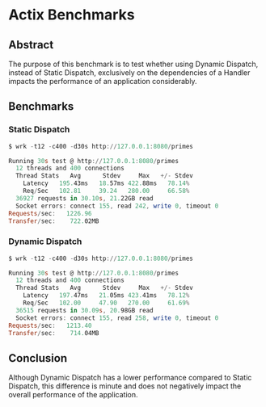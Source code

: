 # Actix Benchmarks

## Abstract

The purpose of this benchmark is to test whether using Dynamic Dispatch, instead of Static Dispatch, exclusively on the dependencies of a Handler impacts the performance of an application considerably.

## Benchmarks

### Static Dispatch

```powershell
$ wrk -t12 -c400 -d30s http://127.0.0.1:8080/primes

Running 30s test @ http://127.0.0.1:8080/primes
  12 threads and 400 connections
  Thread Stats   Avg      Stdev     Max   +/- Stdev
    Latency   195.43ms   18.57ms 422.88ms   78.14%
    Req/Sec   102.81     39.24   280.00     66.58%
  36927 requests in 30.10s, 21.22GB read
  Socket errors: connect 155, read 242, write 0, timeout 0
Requests/sec:   1226.96
Transfer/sec:    722.02MB
```

### Dynamic Dispatch

```powershell
$ wrk -t12 -c400 -d30s http://127.0.0.1:8080/primes

Running 30s test @ http://127.0.0.1:8080/primes
  12 threads and 400 connections
  Thread Stats   Avg      Stdev     Max   +/- Stdev
    Latency   197.47ms   21.05ms 423.41ms   78.12%
    Req/Sec   102.00     47.90   270.00     61.69%
  36515 requests in 30.09s, 20.98GB read
  Socket errors: connect 155, read 258, write 0, timeout 0
Requests/sec:   1213.40
Transfer/sec:    714.04MB
```

## Conclusion

Although Dynamic Dispatch has a lower performance compared to Static Dispatch, this difference is minute and does not negatively impact the overall performance of the application.
